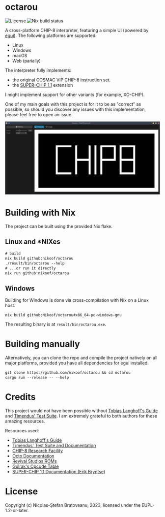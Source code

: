 # octarou

![License](https://img.shields.io/github/license/nikoof/octarou)
![Nix build status](https://github.com/nikoof/octarou/actions/workflows/build_nix.yml/badge.svg)

A cross-platform CHIP-8 interpreter, featuring a simple UI (powered by [egui](https://github.com/emilk/egui)).
The following platforms are supported:

- Linux
- Windows
- macOS
- Web (parially)

The interpreter fully implements:

- the original COSMAC VIP CHIP-8 instruction set.
- the [SUPER-CHIP 1.1](http://devernay.free.fr/hacks/chip8/schip.txt) extension

I might implement support for other variants (for example, XO-CHIP).

One of my main goals with this project is for it to be as "correct" as possible, so should you discover any issues with this implementation, please feel free to open an issue.

![Screenshot](./media/screenshot.png)

# Building with Nix

The project can be built using the provided Nix flake.

## Linux and \*NIXes

```shell
# build
nix build github:nikoof/octarou
./result/bin/octarou --help
# ...or run it directly
nix run github:nikoof/octarou
```

## Windows

Building for Windows is done via cross-compilation with Nix on a Linux host.

```shell
nix build github:Nikoof/octarou#x86_64-pc-windows-gnu
```

The resulting binary is at `result/bin/octarou.exe`.

# Building manually

Alternatively, you can clone the repo and compile the project natively on all major platforms, provided you have all dependencies for egui installed.

```shell
git clone https://github.com/nikoof/octarou && cd octarou
cargo run --release -- --help
```

# Credits

This project would not have been possible without [Tobias Langhoff's Guide](https://tobiasvl.github.io/blog/write-a-chip-8-emulator/) and [Timendus' Test Suite](https://github.com/Timendus/chip8-test-suite). I am extremely grateful to both authors for these amazing resources.

Resources used:

- [Tobias Langhoff's Guide](https://tobiasvl.github.io/blog/write-a-chip-8-emulator/)
- [Timendus' Test Suite and Documentation](https://github.com/Timendus/chip8-test-suite)
- [CHIP-8 Research Facility](https://chip-8.github.io/extensions/)
- [Octo Documentation](http://johnearnest.github.io/Octo/docs/SuperChip.html)
- [Revival Studios ROMs](https://github.com/kripod/chip8-roms)
- [Gulrak's Opcode Table](https://chip8.gulrak.net/)
- [SUPER-CHIP 1.1 Documentation (Erik Bryntse)](http://devernay.free.fr/hacks/chip8/schip.txt)

# License

Copyright (c) Nicolas-Ștefan Bratoveanu, 2023, licensed under the EUPL-1.2-or-later.

